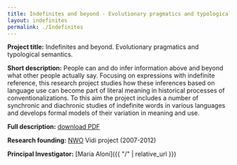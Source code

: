 ```yaml
---
title: Indefinites and beyond - Evolutionary pragmatics and typological semantics
layout: indefinites
permalink: ./Indefinites
---
```

**Project title:** Indefinites and beyond. Evolutionary pragmatics and typological semantics.

**Short description:** People can and do infer information above and beyond what other people actually say. 
Focusing on expressions with indefinite reference, this research project studies how these
inferences based on language use can become part of literal meaning in historical processes
of conventionalizations. To this aim the project includes a number of synchronic and diachronic
studies of indefinite words in various languages and develops formal models of their variation
in meaning and use.

**Full description:** [download PDF](/resources/indefinites-research-proposal.pdf)

**Research founding:** [NWO](https://www.nwo.nl) Vidi project (2007-2012)  

**Principal Investigator:** [Maria Aloni]({{ "/" | relative_url }})
